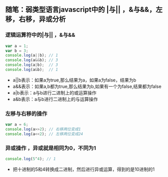 随笔：弱类型语言javascript中的 |与|| ，&与&&，左移，右移，异或分析
---

### 逻辑运算符中的|与|| ，&与&&

```javascript
var a = 1;
var b = 3;
console.log(a||b); // 1
console.log(a&&b); // 3
console.log(a|b);  // 3 
console.log(a&b);  // 1
```

- a||b表示：如果a为true,那么结果为a，如果a为false，结果为b
- a&&表示：如果a,b都为true,那么结果为b,如果有一个为false,结果都为false
- a|b表示：a与b进行二进制上的或运算操作
- a&b表示：a与b进行二进制上的与运算操作

### 左移与右移的操作

```javascript
var a = 6;
console.log(a>>2); // 右移两位变成1
console.log(a<<2); // 左移两位变成24
```

### 异或操作 ，异或就是相同为0，不同为1

```javascript
console.log(5^4); // 1
```

- 把十进制的5和4转换成二进制，然后进行异或运算，得到的是10进制的1
